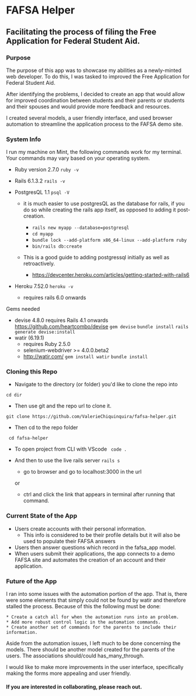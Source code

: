 # FAFSA Helper
## Facilitating the process of filing the Free Application for Federal Student Aid.

### Purpose

The purpose of this app was to showcase my abilities as a newly-minted web developer. To do this, I was tasked to improved the Free Application for Federal Student Aid.

After identifying the problems, I decided to create an app that would allow for improved coordination between students and their parents or students and their spouses and would provide more feedback and resources.

I created several models, a user friendly interface, and used browser automation to streamline the application process to the FAFSA demo site.

### System Info

I run my machine on Mint, the following commands work for my terminal. Your commands may vary based on your operating system.


* Ruby version 2.7.0
    `ruby -v`

* Rails 6.1.3.2
    `rails -v`

* PostgresQL  1.1
    `psql -V`

    * it is much easier to use postgresQL as the database for rails, if you do so while creating the rails app itself, as opposed to adding it post-creation.

        * `rails new myapp --database=postgresql`
        * `cd myapp`
        * `bundle lock --add-platform x86_64-linux --add-platform ruby`
        * `bin/rails db:create`

    * This is a good guide to adding postgressql initially as well as retroactively.
        * https://devcenter.heroku.com/articles/getting-started-with-rails6

* Heroku 7.52.0
    `heroku -v`
    * requires rails 6.0 onwards

Gems needed
* devise 4.8.0
    requires Rails 4.1 onwards
    https://github.com/heartcombo/devise
    `gem devise`
    `bundle install`
    `rails generate devise:install`
* watir (6.19.1)
    * requires Ruby 2.5.0
    * selenium-webdriver >= 4.0.0.beta2
    * http://watir.com/
    `gem install watir`
    `bundle install`


### Cloning this Repo

* Navigate to the directory (or folder) you'd like to clone the repo into

`cd dir`

* Then use git and the repo url to clone it. 

`git clone https://github.com/ValerieChiquinquira/fafsa-helper.git`

* Then cd to the repo folder

` cd fafsa-helper`

* To open project from CLI with VScode
    ` code .`

* And then to use the live rails server
    `rails s`

    * go to browser and go to localhost:3000 in the url

    or

    * ctrl and click the link that appears in terminal after running that command.



### Current State of the App

* Users create accounts with their personal information. 
    * This info is considered to be their profile details but it will also be used to populate their FAFSA answers
* Users then answer questions which record in the fafsa_app model.
* When users submit their applications, the app connects to a demo FAFSA site and automates the creation of an account and their application.  


### Future of the App

I ran into some issues with the automation portion of the app. That is, there were some elements that simply could not be found by watir and therefore stalled the process. Because of this the following must be done:

    * Create a catch all for when the automation runs into an problem. 
    * Add more robust control logic in the automation commands.
    * Create another set of commands for the parents to include their information.

Aside from the automation issues, I left much to be done concerning the models. There should be another model created for the parents of the users. The associations should/could has_many_through.

I would like to make more improvements in the user interface, specifically making the forms more appealing and user friendly. 

#### If you are interested in collaborating, please reach out.



